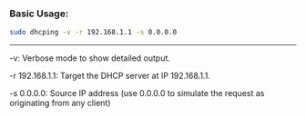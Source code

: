 

### **Basic Usage:**

```bash
sudo dhcping -v -r 192.168.1.1 -s 0.0.0.0
```
---

-v: Verbose mode to show detailed output.

-r 192.168.1.1: Target the DHCP server at IP 192.168.1.1.

-s 0.0.0.0: Source IP address (use 0.0.0.0 to simulate the request as originating from any client)
